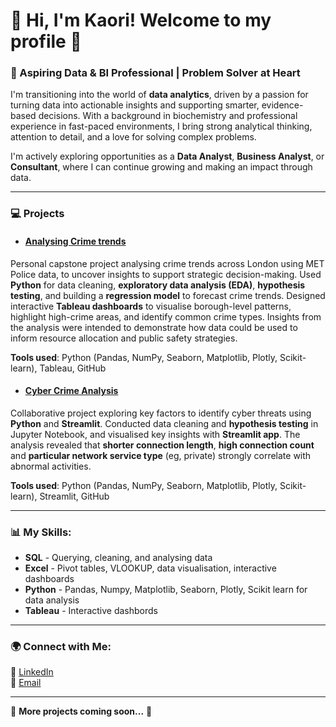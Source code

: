 # 👋 Hi, I'm Kaori! Welcome to my profile 🌻
### 🚀 Aspiring Data & BI Professional | Problem Solver at Heart

I'm transitioning into the world of **data analytics**, driven by a passion for turning data into actionable insights and supporting smarter, evidence-based decisions. With a background in biochemistry and professional experience in fast-paced environments, I bring strong analytical thinking, attention to detail, and a love for solving complex problems.

I'm actively exploring opportunities as a **Data Analyst**, **Business Analyst**, or **Consultant**, where I can continue growing and making an impact through data.

---

### 💻 Projects 
- #### [Analysing Crime trends](https://github.com/Kaori61/crime-data-analysis)
Personal capstone project analysing crime trends across London using MET Police data, to uncover insights to support strategic decision-making.
Used **Python** for data cleaning, **exploratory data analysis (EDA)**, **hypothesis testing**, and building a **regression model** to forecast crime trends. Designed interactive **Tableau dashboards** to visualise borough-level patterns, highlight high-crime areas, and identify common crime types.
Insights from the analysis were intended to demonstrate how data could be used to inform resource allocation and public safety strategies.

**Tools used**: Python (Pandas, NumPy, Seaborn, Matplotlib, Plotly, Scikit-learn), Tableau, GitHub

- #### [Cyber Crime Analysis](https://github.com/Kaori61/unmasking_hidden_cyber_threats_t5)

Collaborative project exploring key factors to identify cyber threats using **Python** and **Streamlit**.
Conducted data cleaning and **hypothesis testing** in Jupyter Notebook, and visualised key insights with **Streamlit app**.
The analysis revealed that **shorter connection length**, **high connection count** and **particular network service type** (eg, private) strongly correlate with abnormal activities.

**Tools used**: Python (Pandas, NumPy, Seaborn, Matplotlib, Plotly, Scikit-learn), Streamlit, GitHub

---

### 📊 My Skills:
- **SQL** - Querying, cleaning, and analysing data
- **Excel** - Pivot tables, VLOOKUP, data visualisation, interactive dashboards
- **Python** - Pandas, Numpy, Matplotlib, Seaborn, Plotly, Scikit learn for data analysis
- **Tableau** - Interactive dashbords

---


### 🌍 Connect with Me:
🔗 [LinkedIn](https://www.linkedin.com/in/kaori-ikarashi/)  
📧 [Email](mailto:kaori.ikarashi07@gmail.com?subject=[GitHub]%inquiry)  

---

👾 **More projects coming soon...** 👾


<!--
**Kaori61/Kaori61** is a ✨ _special_ ✨ repository because its `README.md` (this file) appears on your GitHub profile.

Here are some ideas to get you started:

- 🔭 I’m currently working on ...
- 🌱 I’m currently learning ...
- 👯 I’m looking to collaborate on ...
- 🤔 I’m looking for help with ...
- 💬 Ask me about ...
- 📫 How to reach me: ...
- 😄 Pronouns: ...
- ⚡ Fun fact: ...

### 📚 What I’m Learning:
- 📈 learning **Python - Machine Learning, Power BI**
- 🌱 Improving my **Visualisation skills**
- 📊 Creating **interactive dashboards**
---

-->
